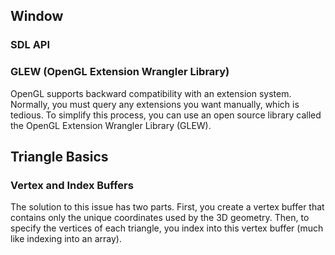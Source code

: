 
## Window
### SDL API


### GLEW (OpenGL Extension Wrangler Library)
OpenGL supports backward compatibility with an extension system. 
Normally, you must query any extensions you want manually, which is tedious. 
To simplify this process, you can use an open source library called the OpenGL Extension Wrangler Library (GLEW).

## Triangle Basics

### Vertex and Index Buffers

The solution to this issue has two parts. 
First, you create a vertex buffer that contains only the unique coordinates used by the 3D geometry. 
Then, to specify the vertices of each triangle, you index into this vertex buffer (much like indexing into an array).